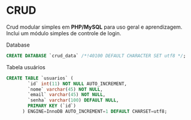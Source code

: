 # CRUD
Crud modular simples em **PHP/MySQL** para uso geral e aprendizagem.
Inclui um módulo simples de controle de login.

Database
```sql
CREATE DATABASE `crud_data` /*!40100 DEFAULT CHARACTER SET utf8 */;
```
Tabela usuários
```sql
CREATE TABLE `usuarios` (
        `id` int(11) NOT NULL AUTO_INCREMENT,
        `nome` varchar(45) NOT NULL,
        `email` varchar(45) NOT NULL,
        `senha` varchar(100) DEFAULT NULL,
        PRIMARY KEY (`id`)
      ) ENGINE=InnoDB AUTO_INCREMENT=1 DEFAULT CHARSET=utf8;
```
